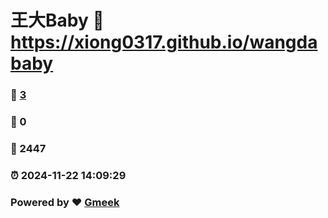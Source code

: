 # 王大Baby :link: https://xiong0317.github.io/wangdababy 
### :page_facing_up: [3](https://xiong0317.github.io/wangdababy/tag.html) 
### :speech_balloon: 0 
### :hibiscus: 2447 
### :alarm_clock: 2024-11-22 14:09:29 
### Powered by :heart: [Gmeek](https://github.com/Meekdai/Gmeek)
